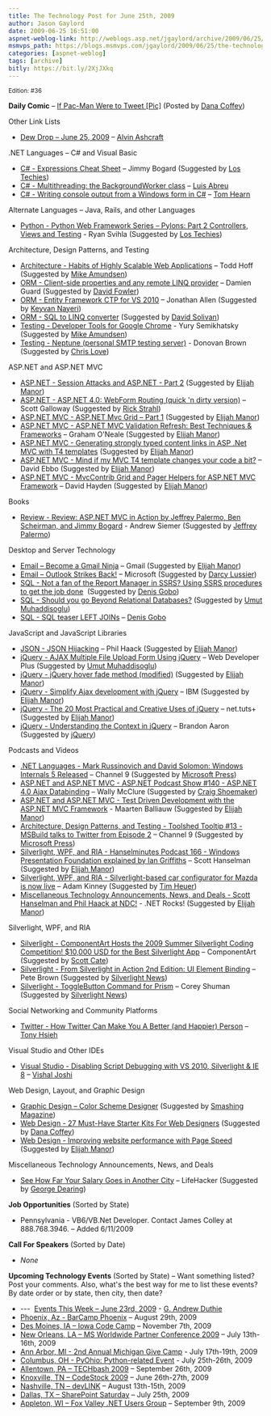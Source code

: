 ```yaml
---
title: The Technology Post for June 25th, 2009
author: Jason Gaylord
date: 2009-06-25 16:51:00
aspnet-weblog-link: http://weblogs.asp.net/jgaylord/archive/2009/06/25/the-technology-post-for-june-25th-2009.aspx
msmvps_path: https://blogs.msmvps.com/jgaylord/2009/06/25/the-technology-post-for-june-25th-2009/
categories: [aspnet-weblog]
tags: [archive]
bitly: https://bit.ly/2XjJXkq
---
```


<small>Edition: #36</small>

**Daily Comic** – [If Pac-Man Were to Tweet \[Pic\]](http://mashable.com/2009/06/23/pacman-on-twitter/) (Posted by [Dana Coffey](http://twitter.com/crazeegeekchick))

Other Link Lists

- [Dew Drop – June 25, 2009](http://www.alvinashcraft.com/2009/06/25/dew-drop-june-25-2009/) – [Alvin Ashcraft](http://twitter.com/alvinashcraft)

.NET Languages – C# and Visual Basic

- [C# - Expressions Cheat Sheet](http://www.lostechies.com/blogs/jimmy_bogard/archive/2009/06/24/expressions-cheat-sheet.aspx) – Jimmy Bogard (Suggested by [Los Techies](http://twitter.com/lostechies))
- [C# - Multithreading: the BackgroundWorker class](http://msmvps.com/blogs/luisabreu/archive/2009/06/25/multithreading-the-backgroundworker-class.aspx) – [Luis Abreu](http://twitter.com/luisabreu)
- [C# - Writing console output from a Windows form in C#](http://nerdyhearn.com/blog/157) – [Tom Hearn](http://twitter.com/nerdyhearn)

Alternate Languages – Java, Rails, and other Languages

- [Python - Python Web Framework Series – Pylons: Part 2 Controllers, Views and Testing](http://www.lostechies.com/blogs/rssvihla/archive/2009/06/24/python-web-framework-series-pylons-part-2-controllers-and-views.aspx) - Ryan Svihla (Suggested by [Los Techies](http://twitter.com/lostechies))

Architecture, Design Patterns, and Testing

- [Architecture - Habits of Highly Scalable Web Applications](http://highscalability.com/habits-highly-scalable-web-applications) – Todd Hoff (Suggested by [Mike Amundsen](http://twitter.com/mamund))
- [ORM - Client-side properties and any remote LINQ provider](http://damieng.com/blog/2009/06/24/client-side-properties-and-any-remote-linq-provider) – Damien Guard (Suggested by [David Fowler](http://twitter.com/davidfowl))
- [ORM - Entity Framework CTP for VS 2010](http://www.infoq.com/news/2009/06/EF-CTP-1) – Jonathan Allen (Suggested by [Keyvan Nayeri](http://twitter.com/keyvan))
- [ORM - SQL to LINQ converter](http://www.sqltolinq.com/) (Suggested by [David Solivan](http://twitter.com/mrbeaudreaux))
- [Testing - Developer Tools for Google Chrome](http://blog.chromium.org/2009/06/developer-tools-for-google-chrome.html) - Yury Semikhatsky (Suggested by [Mike Amundsen](http://twitter.com/mamund))
- [Testing - Neptune (personal SMTP testing server)](http://www.donovanbrown.com/post/2008/10/20/Neptune.aspx) - Donovan Brown (Suggested by [Chris Love](http://twitter.com/ChrisLove))

ASP.NET and ASP.NET MVC

- [ASP.NET - Session Attacks and ASP.NET - Part 2](https://blogs.sans.org/appsecstreetfighter/2009/06/24/session-attacks-and-aspnet-part-2/) (Suggested by [Elijah Manor](http://twitter.com/elijahmanor))
- [ASP.NET - ASP.NET 4.0: WebForm Routing (quick 'n dirty version)](http://mostlylucid.net/archive/2009/01/25/asp.net-4.0-webform-routing-quick-rsquon-dirty-version.aspx) – Scott Galloway (Suggested by [Rick Strahl](http://twitter.com/RickStrahl))
- [ASP.NET MVC - ASP.NET Mvc Grid – Part 1](http://xlib.wordpress.com/2009/06/25/asp-net-mvc-grid-part-1/) (Suggested by [Elijah Manor](http://twitter.com/elijahmanor))
- [ASP.NET MVC - ASP.NET MVC Validation Refresh: Best Techniques & Frameworks](http://goneale.com/2009/06/25/aspnet-mvc-validation-refresh-best-techniques-frameworks/) – Graham O'Neale (Suggested by [Elijah Manor](http://twitter.com/elijahmanor))
- [ASP.NET MVC - Generating strongly typed content links in ASP .Net MVC with T4 templates](http://www.jacopretorius.net/2009/06/generating-strongly-typed-content-links.html) (Suggested by [Elijah Manor](http://twitter.com/elijahmanor))
- [ASP.NET MVC - Mind if my MVC T4 template changes your code a bit?](http://blogs.msdn.com/davidebb/archive/2009/06/24/mind-if-my-mvc-t4-template-changes-your-code-a-bit.aspx) – David Ebbo (Suggested by [Elijah Manor](http://twitter.com/elijahmanor))
- [ASP.NET MVC - MvcContrib Grid and Pager Helpers for ASP.NET MVC Framework](http://davidhayden.com/blog/dave/archive/2009/06/25/MvcContribGridPagerHelpers.aspx) – David Hayden (Suggested by [Elijah Manor](http://twitter.com/elijahmanor))

Books

- [Review - Review: ASP.NET MVC in Action by Jeffrey Palermo, Ben Scheirman, and Jimmy Bogard](http://blog.andrewsiemer.com/archive/2009/06/23/review-asp.net-mvc-in-action-by-jeffrey-palermo-ben-scheirman.aspx) - Andrew Siemer (Suggested by [Jeffrey Palermo](http://twitter.com/jeffreypalermo))

Desktop and Server Technology

- [Email – Become a Gmail Ninja](http://www.google.com/mail/help/tips.html) – Gmail (Suggested by [Elijah Manor](http://twitter.com/elijahmanor))
- [Email – Outlook Strikes Back!](http://blogs.msdn.com/outlook/archive/2009/06/24/the-power-of-word-in-outlook.aspx) – Microsoft (Suggested by [Darcy Lussier](http://twitter.com/Darcy_Lussier))
- [SQL - Not a fan of the Report Manager in SSRS? Using SSRS procedures to get the job done](http://blogs.lessthandot.com/index.php/DataMgmt/DataDesign/not-a-fan-of-the-report-manager-in-ssrs-)  (Suggested by [Denis Gobo](http://twitter.com/DenisGobo))
- [SQL - Should you go Beyond Relational Databases?](http://thinkvitamin.com/dev/should-you-go-beyond-relational-databases/) (Suggested by [Umut Muhaddisoglu](http://twitter.com/umutm))
- [SQL - SQL teaser LEFT JOINs](http://forum.lessthandot.com/#p32296) – [Denis Gobo](http://twitter.com/DenisGobo)

JavaScript and JavaScript Libraries

- [JSON - JSON Hijacking](http://haacked.com/archive/2009/06/25/json-hijacking.aspx) – Phil Haack (Suggested by [Elijah Manor](http://twitter.com/elijahmanor))
- [jQuery - AJAX Multiple File Upload Form Using jQuery](http://webdeveloperplus.com/jquery/ajax-multiple-file-upload-form-using-jquery/) – Web Developer Plus (Suggested by [Umut Muhaddisoglu](http://twitter.com/umutm))
- [jQuery - jQuery hover fade method (modified)](http://greg-j.com/static-content/hover-fade-redux.html) (Suggested by [Elijah Manor](http://twitter.com/elijahmanor))
- [jQuery - Simplify Ajax development with jQuery](http://www.ibm.com/developerworks/library/x-ajaxjquery.html) – IBM (Suggested by [Elijah Manor](http://twitter.com/elijahmanor))
- [jQuery - The 20 Most Practical and Creative Uses of jQuery](http://net.tutsplus.com/articles/web-roundups/the-20-most-practical-and-creative-uses-of-jquery/) – net.tuts+ (Suggested by [Elijah Manor](http://twitter.com/elijahmanor))
- [jQuery - Understanding the Context in jQuery](http://brandonaaron.net/blog/2009/06/24/understanding-the-context-in-jquery) – Brandon Aaron (Suggested by [jQuery](http://twitter.com/jquery))

Podcasts and Videos

- [.NET Languages - Mark Russinovich and David Solomon: Windows Internals 5 Released](http://channel9.msdn.com/posts/Charles/Mark-Russinovich-and-David-Solomon-Windows-Internals-5-Released/) – Channel 9 (Suggested by [Microsoft Press](http://twitter.com/MicrosoftPress))
- [ASP.NET and ASP.NET MVC - ASP.NET Podcast Show #140 - ASP.NET 4.0 Ajax Databinding](http://morewally.com/cs/blogs/wallym/archive/2009/04/29/asp-net-podcast-show-140-asp-net-4-0-ajax-databinding.aspx) – Wally McClure (Suggested by [Craig Shoemaker](http://twitter.com/craigshoemaker))
- [ASP.NET and ASP.NET MVC - Test Driven Development with the ASP.NET MVC Framework](http://www.microsoft.com/belux/msdn/nl/chopsticks/default.aspx?id=555) - Maarten Balliauw (Suggested by [Elijah Manor](http://twitter.com/elijahmanor))
- [Architecture, Design Patterns, and Testing - Toolshed Tooltip #13 - MSBuild talks to Twitter from Episode 2](http://channel9.msdn.com/shows/toolshed/Toolshed-Tooltip-13-MSBuild-talks-to-Twitter-from-Episode-2/) – Channel 9 (Suggested by [Microsoft Press](http://twitter.com/MicrosoftPress))
- [Silverlight, WPF, and RIA - Hanselminutes Podcast 166 - Windows Presentation Foundation explained by Ian Griffiths](http://www.hanselman.com/blog/HanselminutesPodcast166WindowsPresentationFoundationExplainedByIanGriffiths.aspx) – Scott Hanselman (Suggested by [Elijah Manor](http://twitter.com/elijahmanor))
- [Silverlight, WPF, and RIA - Silverlight-based car configurator for Mazda is now live](http://channel9.msdn.com/posts/ContinuumNews/Silverlight-based-car-configurator-for-Mazda-is-now-live/) – Adam Kinney (Suggested by [Tim Heuer](http://twitter.com/timheuer))
- [Miscellaneous Technology Announcements, News, and Deals - Scott Hanselman and Phil Haack at NDC!](http://www.dotnetrocks.com/default.aspx?showNum=458) - .NET Rocks! (Suggested by [Elijah Manor](http://twitter.com/elijahmanor))

Silverlight, WPF, and RIA

- [Silverlight - ComponentArt Hosts the 2009 Summer Silverlight Coding Competition! $10,000 USD for the Best Silverlight App](http://www.componentart.com/community/competition2009/) – ComponentArt (Suggested by [Scott Cate](http://twitter.com/scottcate))
- [Silverlight - From Silverlight in Action 2nd Edition: UI Element Binding](http://community.irritatedvowel.com/blogs/pete_browns_blog/archive/2009/06/24/From-Silverlight-in-Action-2nd-Edition_3A00_-UI-Element-Binding.aspx) – Pete Brown (Suggested by [Silverlight News](http://twitter.com/SilverlightNews))
- [Silverlight - ToggleButton Command for Prism](http://www.85turns.com/2009/06/24/togglebutton-command-for-prism/) – Corey Shuman (Suggested by [Silverlight News](http://twitter.com/SilverlightNews))

Social Networking and Community Platforms

- [Twitter - How Twitter Can Make You A Better (and Happier) Person](http://blogs.zappos.com/blogs/ceo-and-coo-blog/2009/01/25/how-twitter-can-make-you-a-better-and-happier-person) – [Tony Hsieh](http://twitter.com/zappos)

Visual Studio and Other IDEs

- [Visual Studio - Disabling Script Debugging with VS 2010, Silverlight & IE 8](http://vishaljoshi.blogspot.com/2009/06/disabling-script-debugging-with-vs-2010.html) – [Vishal Joshi](http://twitter.com/VishalRJoshi)

Web Design, Layout, and Graphic Design

- [Graphic Design – Color Scheme Designer](http://colorschemedesigner.com/) (Suggested by [Smashing Magazine](http://twitter.com/smashingmag))
- [Web Design - 27 Must-Have Starter Kits For Web Designers](http://bit.ly/TSY6e) (Suggested by [Dana Coffey](http://twitter.com/crazeegeekchick))
- [Web Design - Improving website performance with Page Speed](http://code.google.com/speed/articles/identifying-page-speed-problems.html) (Suggested by [Elijah Manor](http://twitter.com/elijahmanor))

Miscellaneous Technology Announcements, News, and Deals

- [See How Far Your Salary Goes in Another City](http://lifehacker.com/5302400/see-how-far-your-salary-goes-in-another-city) – LifeHacker (Suggested by [George Dearing](http://twitter.com/GeorgeDearing))

**Job Opportunities** (Sorted by State)

- Pennsylvania - VB6/VB.Net Developer. Contact James Colley at 888.768.3946. – Added 6/11/2009

**Call For Speakers** (Sorted by Date)

- _None_

**Upcoming Technology Events** (Sorted by State) – Want something listed? Post your comments. Also, what's the best way for me to list these events? By date order or by state, then city, then date?

- \---  [Events This Week – June 23rd, 2009](http://blogs.msdn.com/gduthie/archive/2009/06/23/events-this-week-june-23rd-2009.aspx) - [G. Andrew Duthie](http://twitter.com/devhammer)
- [Phoenix, Az - BarCamp Phoenix](http://barcamp.org/BarCampPhoenix) – August 29th, 2009
- [Des Moines, IA – Iowa Code Camp](http://iowacodecamp.com/default.aspx) – November 7th, 2009
- [New Orleans, LA – MS Worldwide Partner Conference 2009](http://www.digitalwpc.com/) – July 13th-16th, 2009
- [Ann Arbor, MI - 2nd Annual Michigan Give Camp](http://michigangivecamp.eventbrite.com/) - July 17th-19th, 2009
- [Columbus, OH - PyOhio: Python-related Event](http://www.developerfusion.com/event/13421/pyohio/) - July 25th-26th, 2009
- [Allentown, PA – TECHbash 2009](http://techbash.com/) – September 26th, 2009
- [Knoxville, TN – CodeStock 2009](http://www.codestock.org/) – June 26th-27th, 2009
- [Nashville, TN – devLINK](http://devlink.net/) – August 13th-15th, 2009
- [Dallas, TX – SharePoint Saturday](http://www.sharepointsaturday.org/dallas) – July 25th, 2009
- [Appleton, WI – Fox Valley .NET Users Group](http://fvnug.org/dnn/Home/tabid/36/ctl/Details/Mid/377/ItemID/8/Default.aspx?selecteddate=9/9/2009) – September 9th, 2009